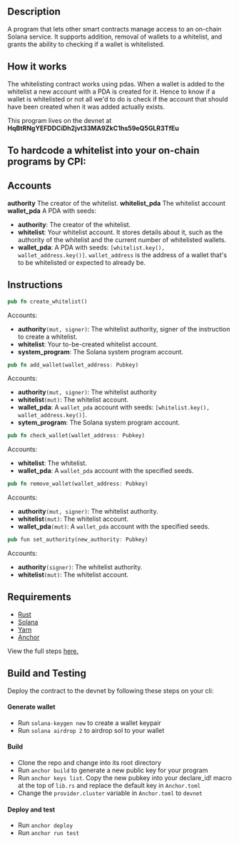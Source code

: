## Description
A program that lets other smart contracts manage access to an on-chain Solana service. It supports addition, removal of wallets to a whitelist, and grants the ability to checking if a wallet is whitelisted.
## How it works
The whitelisting contract works using pdas. When a wallet is added to the whitelist a new account with a PDA is created for it. Hence to know if a wallet is whitelisted or not all we'd to do is check if
the account that should have been created when it was added actually exists.

This program lives on the devnet at **HqBtRNgYEFDDCiDh2jvt33MA9ZkC1hs59eQ5GLR3TfEu**


## To hardcode a whitelist into your on-chain programs by CPI:
## Accounts
**authority**
The creator of the whitelist.
**whitelist_pda**
The whitelist account
**wallet_pda**
A PDA with seeds: 


- **authority**: The creator of the whitelist.
- **whitelist**: Your whitelist account. It stores details about it, such as the authority of the whitelist and the current number of whitelisted wallets.
- **wallet_pda**: A PDA with seeds: `[whitelist.key(), wallet_address.key()]`. `wallet_address` is the address of a wallet that's to be whitelisted or expected to already be.

## Instructions
```rust
pub fn create_whitelist()
```
Accounts:
- **authority**`(mut, signer)`: The whitelist authority, signer of the instruction to create a whitelist.
- **whitelist**: Your to-be-created whitelist account.
- **system_program**: The Solana system program account.

```rust
pub fn add_wallet(wallet_address: Pubkey)
```
Accounts:
- **authority**`(mut, signer)`: The whitelist authority
- **whitelist**`(mut)`: The whitelist account.
- **wallet_pda**: A `wallet_pda` account with seeds: `[whitelist.key(), wallet_address.key()]`.
- **sytem_program**: The Solana system program account.

```rust
pub fn check_wallet(wallet_address: Pubkey)
```
Accounts:
- **whitelist**: The whitelist.
- **wallet_pda**: A `wallet_pda` account with the specified seeds.

```rust
pub fn remove_wallet(wallet_address: Pubkey)
```
Accounts:
- **authority**`(mut, signer)`: The whitelist authority.
- **whitelist**`(mut)`: The whitelist account.
- **wallet_pda**`(mut)`: A `wallet_pda` account with the specified seeds.

```rust
pub fun set_authority(new_authority: Pubkey)
```
Accounts:
- **authority**`(signer)`: The whitelist authority.
- **whitelist**`(mut)`: The whitelist account.

## Requirements
- [Rust](https://www.rust-lang.org/tools/install)
- [Solana](https://docs.solana.com/cli/install-solana-cli-tools)
- [Yarn](https://yarnpkg.com/getting-started/install)
- [Anchor](https://book.anchor-lang.com/getting_started/installation.html)

View the full steps [here.](https://book.anchor-lang.com/getting_started/installation.html)

## Build and Testing
Deploy the contract to the devnet by following these steps on your cli:

#### Generate wallet
- Run ` solana-keygen new ` to create a wallet keypair
- Run ` solana airdrop 2 ` to airdrop sol to your wallet
#### Build
- Clone the repo and change into its root directory
- Run ` anchor build ` to generate a new public key for your program
- Run ` anchor keys list `. Copy the new pubkey into your declare_id!
macro at the top of `lib.rs` and replace the default key in `Anchor.toml`
- Change the `provider.cluster` variable in `Anchor.toml` to `devnet`
#### Deploy and test
- Run ` anchor deploy `
- Run ` anchor run test `








